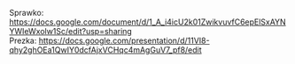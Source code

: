 Sprawko: https://docs.google.com/document/d/1_A_i4icU2k01ZwikvuvfC6epElSxAYNYWIeWxolw1Sc/edit?usp=sharing  
Prezka: https://docs.google.com/presentation/d/11VI8-qhy2ghOEa1QwIY0dcfAjxVCHqc4mAgGuV7_pf8/edit
